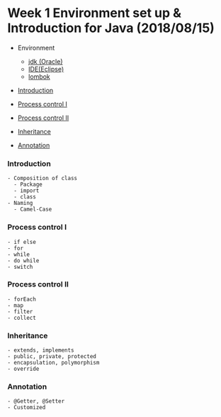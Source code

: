 # Week 1 Environment set up & Introduction for Java (2018/08/15)
 - Environment
    - [jdk (Oracle)](http://www.oracle.com/technetwork/java/javase/downloads/jdk8-downloads-2133151.html)
    - [IDE(Eclipse)](https://www.eclipse.org/downloads/)
    - [lombok](https://projectlombok.org/download)
 
 - [Introduction](#introduction)    
 - [Process control I](#process-control-i)
 - [Process control II](#process-control-ii)
 - [Inheritance](#inheritance)
 - [Annotation](#annotation)

### <a id="introduction"></a>Introduction
    - Composition of class
      - Package
      - import
      - class
    - Naming
      - Camel-Case
### <a id="process-control-i"></a>Process control I
    - if else
    - for
    - while
    - do while
    - switch
### <a id="process-control-ii"></a>Process control II
    - forEach
    - map
    - filter
    - collect
### <a id="inheritance"></a>Inheritance
    - extends, implements
    - public, private, protected
    - encapsulation, polymorphism
    - override
### <a id="annotation"></a>Annotation
    - @Getter, @Setter
    - Customized
